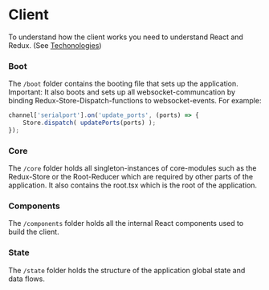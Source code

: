 # Client

To understand how the client works you need to understand React and Redux. (See [Techonologies](/docs/Development/README.md))

### Boot

The `/boot` folder contains the booting file that sets up the application. 
Important: It also boots and sets up all websocket-communcation by binding Redux-Store-Dispatch-functions to websocket-events.
For example:
```ts
channel['serialport'].on('update_ports', (ports) => {
	Store.dispatch( updatePorts(ports) );
});
```
### Core

The `/core` folder holds all singleton-instances of core-modules such as the Redux-Store or the Root-Reducer which are required by other parts of the application. 
It also contains the root.tsx which is the root of the application.

### Components

The `/components` folder holds all the internal React components used to build the client.

### State

The `/state` folder holds the structure of the application global state and data flows.